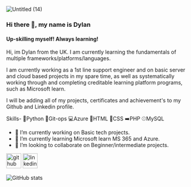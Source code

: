 ![Untitled (14)](https://github.com/Axiomancy/Axiomancy/assets/146528613/e66baebc-ea54-489c-bf75-7ec1246a25d5)

### Hi there 👋, my name is Dylan
#### Up-skilling myself! Always learning!

Hi, im Dylan from the UK.
I am currently learning the fundamentals of multiple frameworks/platforms/languages.
 
I am currently working as a 1st line support engineer and on basic server and cloud based projects in my spare time, as well as systematically working through and completing creditable learning platform programs, such as Microsoft learn.

I will be adding all of my projects, certificates and achievement's to my Github and Linkedin profile.

Skills- 
🐍Python
👾Git-ops
💻Azure
💾HTML
👗CSS
➡️PHP
⚾MySQL

- 🔭 I’m currently working on Basic tech projects. 
- 🌱 I’m currently learning Microsoft learn MS 365 and Azure. 
- 👯 I’m looking to collaborate on Beginner/intermediate projects.  


[<img src='https://cdn.jsdelivr.net/npm/simple-icons@3.0.1/icons/github.svg' alt='github' height='40'>](https://github.com/Axiomancy)  [<img src='https://cdn.jsdelivr.net/npm/simple-icons@3.0.1/icons/linkedin.svg' alt='linkedin' height='40'>](https://www.linkedin.com/in/https://www.linkedin.com/in/dylan-reynolds-540567296//)  


![GitHub stats](https://github-readme-stats.vercel.app/api?username=Axiomancy&show_icons=true)  











<!--
**Axiomancy/Axiomancy** is a ✨ _special_ ✨ repository because its `README.md` (this file) appears on your GitHub profile.

Here are some ideas to get you started:

- 🔭 I’m currently working on ...
- 🌱 I’m currently learning ...
- 👯 I’m looking to collaborate on ...
- 🤔 I’m looking for help with ...
- 💬 Ask me about ...
- 📫 How to reach me: ...
- 😄 Pronouns: ...
- ⚡ Fun fact: ...
-->
